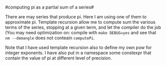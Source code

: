 #computing pi as a partial sum of a series#

There are may series that produce pi. Here I am using one of them to approximate pi. Template recursion allow me to compute sum the various terms of the series, stopping at a given term, and let the compiler do the job (You may need optimization on: compile with `make DEBUG=yes` and see that `nm --demangle` does not conteain `computePi`.

Note that I have used template recursion also to define my own pow for integer exponents.
I have also put in a namespace some constexpr that contain the value of pi at different level of precision.
